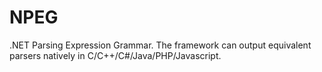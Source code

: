 NPEG
====

.NET Parsing Expression Grammar.  The framework can output equivalent parsers natively in C/C++/C#/Java/PHP/Javascript.